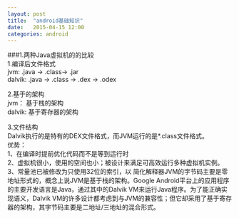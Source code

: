 ```yaml
---
layout: post
title:  "android基础知识"
date:   2015-04-15 12:00
categories: android
---
```

###1.两种Java虚拟机的的比较  
1.编译后文件格式  
 jvm:    .java -> .class-> .jar  
dalvik: .java -> .class -> .dex -> .odex  

2.基于的架构  
jvm：	基于栈的架构  
dalvik: 基于寄存器的架构  

3.文件结构  
Dalvik执行的是特有的DEX文件格式，而JVM运行的是*.class文件格式。  
优势：  
1、在编译时提前优化代码而不是等到运行时  
2、虚拟机很小，使用的空间也小；被设计来满足可高效运行多种虚拟机实例。  
3、常量池已被修改为只使用32位的索引，以	简化解释器JVM的字节码主要是零地址形式的，概念上说JVM是基于栈的架构。Google Android平台上的应用程序的主要开发语言是Java，通过其中的Dalvik VM来运行Java程序。为了能正确实现语义，Dalvik VM的许多设计都考虑到与JVM的兼容性；但它却采用了基于寄存器的架构，其字节码主要是二地址/三地址的混合形式。